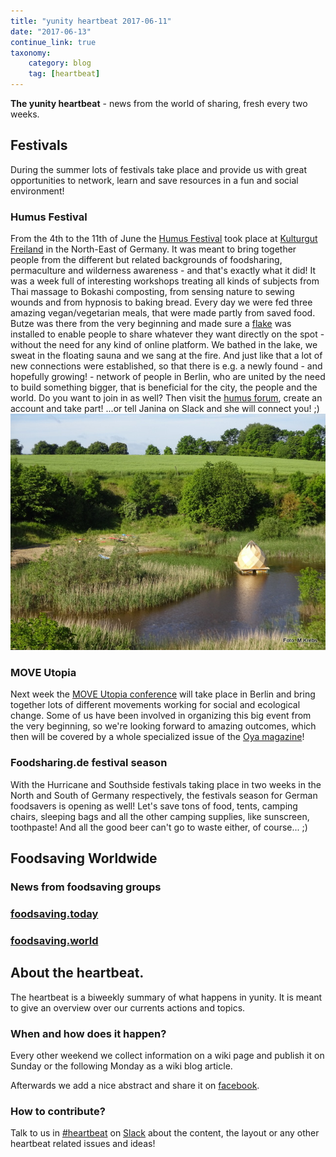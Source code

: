 ```yaml
---
title: "yunity heartbeat 2017-06-11"
date: "2017-06-13"
continue_link: true
taxonomy:
    category: blog
    tag: [heartbeat]
---
```


**The yunity heartbeat** - news from the world of sharing, fresh every two weeks.

## Festivals

During the summer lots of festivals take place and provide us with great opportunities to network, learn and save resources in a fun and social environment!

### Humus Festival

From the 4th to the 11th of June the [Humus Festival](http://humus-festival.de/) took place at [Kulturgut Freiland](http://kulturgut-freiland.de/gelaende/) in the North-East of Germany. It was meant to bring together people from the different but related backgrounds of foodsharing, permaculture and wilderness awareness - and that's exactly what it did! It was a week full of interesting workshops treating all kinds of subjects from Thai massage to Bokashi composting, from sensing nature to sewing wounds and from hypnosis to baking bread. Every day we were fed three amazing vegan/vegetarian meals, that were made partly from saved food. Butze was there from the very beginning and made sure a [flake](https://www.youtube.com/watch?v=73SRZKvHqUA) was installed to enable people to share whatever they want directly on the spot - without the need for any kind of online platform.
We bathed in the lake, we sweat in the floating sauna and we sang at the fire. And just like that a lot of new connections were established, so that there is e.g. a newly found - and hopefully growing! - network of people in Berlin, who are united by the need to build something bigger, that is beneficial for the city, the people and the world. Do you want to join in as well? Then visit the [humus forum](http://humus-festival.de/forum/index.php), create an account and take part! ...or tell Janina on Slack and she will connect you! ;)
![Floating sauna](humussauna.jpg)

### MOVE Utopia

Next week the [MOVE Utopia conference](http://move-utopia.de/wp-content/uploads/2017/03/Aufruf_eng.pdf) will take place in Berlin and bring together lots of different movements working for social and ecological change. Some of us have been involved in organizing this big event from the very beginning, so we're looking forward to amazing outcomes, which then will be covered by a whole specialized issue of the [Oya magazine](http://www.oya-online.de/home/index.html)!

### Foodsharing.de festival season

With the Hurricane and Southside festivals taking place in two weeks in the North and South of Germany respectively, the festivals season for German foodsavers is opening as well! Let's save tons of food, tents, camping chairs, sleeping bags and all the other camping supplies, like sunscreen, toothpaste! And all the good beer can't go to waste either, of course... ;)

## Foodsaving Worldwide

### News from foodsaving groups 

### [foodsaving.today](https://foodsaving.today)

### [foodsaving.world](https://foodsaving.world)

## About the heartbeat.

The heartbeat is a biweekly summary of what happens in yunity. It is meant to give an overview over our currents actions and topics.

### When and how does it happen?

Every other weekend we collect information on a wiki page and publish it on Sunday or the following Monday as a wiki blog article.

Afterwards we add a nice abstract and share it on [facebook](https://www.facebook.com/yunity.org/).

### How to contribute?

Talk to us in [#heartbeat](https://yunity.slack.com/messages/heartbeat/) on [Slack](https://slackin.yunity.org) about the content, the layout or any other heartbeat related issues and ideas!